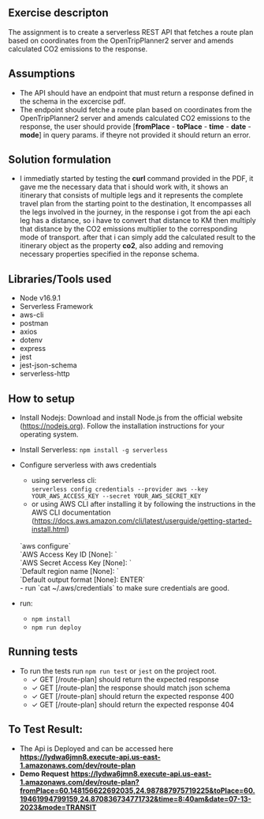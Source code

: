 ## Exercise descripton

The assignment is to create a serverless REST API that fetches a route plan based on coordinates from the OpenTripPlanner2 server and amends calculated CO2 emissions to the response.

## Assumptions
- The API should have an endpoint that must return a response defined in the schema in the excercise pdf.
- The endpoint should fetche a route plan based on coordinates from the OpenTripPlanner2 server and amends calculated CO2 emissions to the response, the user should provide [**fromPlace** - **toPlace** - **time** - **date** - **mode**] in query params. if theyre not provided it should return an error.

## Solution formulation
- I immediatly started by testing the **curl** command provided in the PDF, it gave me the necessary data that i should work with, it shows an itinerary that consists of multiple legs and it represents the complete travel plan from the starting point to the destination, It encompasses all the legs involved in the journey, in the response i got from the api each leg has a distance, so i have to convert that distance to KM then multiply that distance by the CO2 emissions multiplier to the corresponding mode of transport. after that i can simply add the calculated result to the itinerary object as the property **co2**, also adding and removing necessary properties specified in the reponse schema.

## Libraries/Tools used
- Node v16.9.1
- Serverless Framework
- aws-cli
- postman
- axios
- dotenv
- express
- jest
- jest-json-schema
- serverless-http

## How to setup
- Install Nodejs: Download and install Node.js from the official website (https://nodejs.org). Follow the installation instructions for your operating system.

- Install Serverless: `npm install -g serverless`

- Configure serverless with aws credentials <br>
    - using serverless cli:<br>
    `serverless config credentials --provider aws --key YOUR_AWS_ACCESS_KEY --secret YOUR_AWS_SECRET_KEY`
    - or using AWS CLI after installing it by following the instructions in the AWS CLI documentation 
    (https://docs.aws.amazon.com/cli/latest/userguide/getting-started-install.html)
    <br>
    `aws configure`<br>
    `AWS Access Key ID [None]:  <YOUR_AWS_ACCESS_KEY>`<br>
    `AWS Secret Access Key [None]: <YOUR_AWS_SECRET_KEY>`<br>
    `Default region name [None]: <REGION>`<br>
    `Default output format [None]: ENTER`<br>
    - run `cat ~/.aws/credentials` to make sure credentials are good.

- run:
    - `npm install`
    - `npm run deploy`

## Running tests
* To run the tests run `npm run test` or `jest` on the project root.
    - ✓ GET [/route-plan] should return the expected response
    - ✓ GET [/route-plan] the response should match json schema 
    - ✓ GET [/route-plan] should return the expected response 400 
    - ✓ GET [/route-plan] should return the expected response 404

## To Test Result: 
- The Api is Deployed and can be accessed here __https://lydwa6jmn8.execute-api.us-east-1.amazonaws.com/dev/route-plan__
- **Demo Request** 
__https://lydwa6jmn8.execute-api.us-east-1.amazonaws.com/dev/route-plan?fromPlace=60.148156622692035,24.987887975719225&toPlace=60.19461994799159,24.870836734771732&time=8:40am&date=07-13-2023&mode=TRANSIT__
 